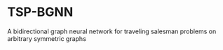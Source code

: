 # TSP-BGNN
A bidirectional graph neural network for traveling salesman problems on arbitrary symmetric graphs
